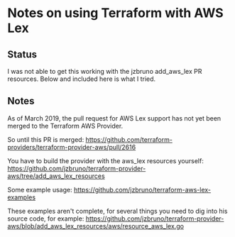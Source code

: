 # Notes on using Terraform with AWS Lex

## Status

I was not able to get this working with the jzbruno add_aws_lex PR resources.  Below and included here is what I tried.

## Notes

As of March 2019, the pull request for AWS Lex support has not yet been merged to the Terraform AWS Provider.

So until this PR is merged:
https://github.com/terraform-providers/terraform-provider-aws/pull/2616

You have to build the provider with the aws_lex resources yourself:
https://github.com/jzbruno/terraform-provider-aws/tree/add_aws_lex_resources

Some example usage:
https://github.com/jzbruno/terraform-aws-lex-examples

These examples aren't complete, for several things you need to dig into his source code, for example:
https://github.com/jzbruno/terraform-provider-aws/blob/add_aws_lex_resources/aws/resource_aws_lex.go
